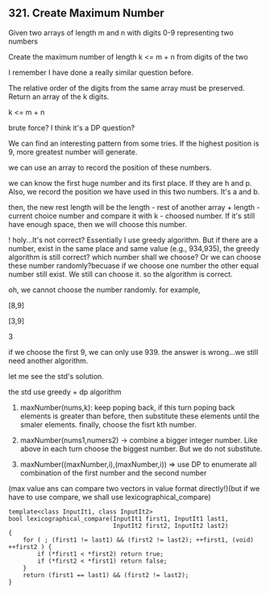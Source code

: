 ## 321. Create Maximum Number

Given two arrays of length m and n with digits 0-9 representing two numbers

Create the maximum number of length k <= m + n from digits of the two

I remember I have done a really similar question before.

The relative order of the digits from the same array must be preserved. Return an array of the k digits.

k <= m + n

brute force? I think it's a DP question?

We can find an interesting pattern from some tries. If the highest position is 9, more greatest number will generate.

we can use an array to record the position of these numbers.

[9]: 0,5,9

we can know the first huge number and its first place. If they are h and p. Also, we record the position we have used in this two numbers. It's a and b.

then, the new rest length will be the length - rest of another array + length - current choice number and compare it with k - choosed number. If it's still have enough space, then we will choose this number.

! holy...It's not correct? Essentially I use greedy algorithm. But if there are a number, exist in the same place and same value (e.g., 934,935), the greedy algorithm is still correct? which number shall we choose? Or we can choose these number randomly?becuase if we choose one number the other equal number still exist. We still can choose it. so the algorithm is correct.

oh, we cannot choose the number randomly. for example, 

[8,9]

[3,9]

3

if we choose the first 9, we can only use 939. the answer is wrong...we still need another algorithm.

let me see the std's solution.

the std use greedy + dp algorithm

1. maxNumber(nums,k): keep poping back, if this turn poping back elements is greater than before, then substitute these elements until the smaler elements. finally, choose the fisrt kth number.

2. maxNumber(nums1,numers2) -> combine a bigger integer number. Like above in each turn choose the biggest number. But we do not substitute.

3. maxNumber((maxNumber,i),(maxNumber,i)) => use DP to enumerate all combination of the first number and the second number

(max value ans can compare two vectors in value format directly!)(but if we have to use compare, we shall use lexicographical_compare)

```
template<class InputIt1, class InputIt2>
bool lexicographical_compare(InputIt1 first1, InputIt1 last1,
                             InputIt2 first2, InputIt2 last2)
{
    for ( ; (first1 != last1) && (first2 != last2); ++first1, (void) ++first2 ) {
        if (*first1 < *first2) return true;
        if (*first2 < *first1) return false;
    }
    return (first1 == last1) && (first2 != last2);
}
```